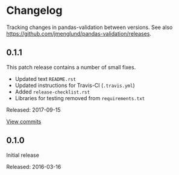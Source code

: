 # Changelog #

Tracking changes in pandas-validation between versions.
See also https://github.com/jmenglund/pandas-validation/releases.


## 0.1.1 ##

This patch release contains a number of small fixes.

* Updated text `README.rst`
* Updated instructions for Travis-CI (`.travis.yml`)
* Added `release-checklist.rst`
* Libraries for testing removed from `requirements.txt`

Released: 2017-09-15

[View commits](https://github.com/jmenglund/pandas-validation/compare/v0.1.0...v0.1.1)


## 0.1.0 ##

Initial release

Released: 2016-03-16
